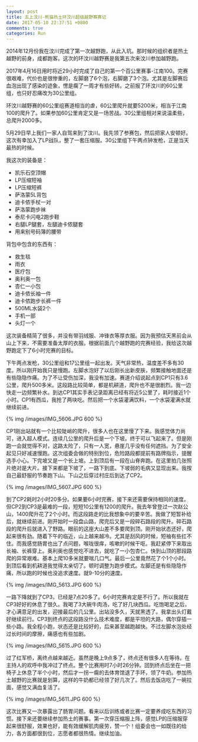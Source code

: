 ```yaml
---
layout: post
title: 五上汶川-熊猫热土环汶川超级越野赛赛记
date: 2017-05-10 22:37:51 +0800
comments: true
categories: Run
---
```


2014年12月份我在汶川完成了第一次越野跑，从此入坑。那时候的组织者是热土越野的前身，成都跑客。这次的环汶川越野赛是我第五次来汶川参加越野跑。

<!-- more -->

2017年4月16日用时将近29小时完成了自己的第一个百公里赛事-江南100。完赛很艰难，代价也是很惨重的，左脚磨了6个泡，右脚磨了3个泡。尤其是左脚赛后血泡出现了感染的迹象，愣是瘸了一周才有些好转。之前报了环汶川的60公里组，也只好忍痛改为30公里组。

环汶川越野赛的60公里组赛道相当的虐，60公里爬升就要5200米，相当于江南100的爬升了。如果参加60公里肯定又是一场苦战。30公里组相对来说温柔些，总爬升2000多。

5月29日早上我们一家人自驾来到了汶川。我先领了参赛包，然后把家人安顿好。这次有幸加入了LP战队，整了一套压缩服。30公里组下午两点钟发枪，正是当天最热的时候。

我这次的装备是：

* 凯乐石空顶帽
* LP压缩短袖
* LP压缩短裤
* 萨洛蒙5L背包
* 迪卡侬手杖一对
* 萨洛蒙跑步袜
* 泰尼卡闪电2跑步鞋
* 右腿LP腿套，左腿迪卡侬腿套
* 用来别号码簿的腰带

背包中包含的东西有：

* 救生毯
* 雨衣
* 医疗包
* 奥利奥一包
* 杏仁一小包
* 迪卡侬长袖一件
* 迪卡侬跑步长裤一件
* 500ML水袋2个
* 手机一部
* 头灯一个

这次装备精简了很多，并没有带羽绒服、冲锋衣等厚衣服。因为我预估天黑前会从山上下来，不需要准备太厚的衣服。根据前面几个越野跑的完赛经验，我给这次越野跑定下了6小时完赛的目标。

下午两点发枪，30公里组和17公里组一起出发。天气非常热，温度差不多有30度。所以刚开始我只是慢跑。左脚水泡好了以后刚长出新皮肤，频繁接触地面还是有些隐隐作痛。为了不让受伤加深，我没有加速。赛道介绍说起点到CP1只有3.6公里，爬升500多米。这段路比较简单，都是机耕道，爬升也不是很剧烈。我一边快走一边频繁补水。到达CP1其实手表记录距离已经有将近5公里了，耗时接近1个小时。CP1有西瓜，我抢了两块吃。然后把一个水袋灌满饮料，一个水袋灌满水就继续前进。

{% img /images/IMG_5606.JPG 600 %}

CP1刚出站就有一个比较陡峭的爬升，很多人也在这里慢了下来。我感觉体力尚可，进入超人模式。连续几公里的爬升后是一个下坡。终于可以飞起来了。但是刚跑一会就觉得不对，这路太险了，只有一人宽，悬崖几乎没有任何遮挡。为了安全起见只好减速慢跑。这次组委会做的特别到位，危险路段都提前有路牌指示，提醒选手小心。下完坡又是一个长上坡。上到顶后有一段在山脊奔跑。在这里拍几张照片绝对是大片。接下来都是下坡了，一路下到底。下坡弱的毛病又显现出来。我按自己最舒服的节奏跑下山。下山之后穿过村庄后到达了CP2。

{% img /images/IMG_5607.JPG 600 %}

 到了CP2耗时2小时20多分。如果要6小时完赛，接下来还需要保持相同的速度。但CP2到CP3是最难的一段，短短10公里有1200的爬升。我去年曾登过一次赵公山，1400爬升花了2个小时。而这段路走的比我想象中的要辛苦。我做了短暂补给后，就继续前进。刚开始时一段盘山路，爬完后又是一段碎石路段的爬升。碎石路段的爬升后就进入了野路。眼前的这座大山差不多要爬到顶。刚开始状态还好，爬起来很有劲。随着下午的临近，山上越来越冷。尤其是刮风的时候，短袖有些扛不住。而我感觉肠胃也出了点问题，喉咙很痒，咳嗽的时候干呕。我赶紧停下来取出长袖、长裤穿上。奥利奥也感觉吃不进去，就吃了一小包杏仁。快到山顶的那段路爬的异常艰难。基本上爬10多米就要喘几口气。最后一公里竟然花了个1个小时。到顶后看到机耕道我觉得太亲切了。顿时调整为跑步模式。左脚还是有些隐隐作痛，所以跑的时候也没追求速度。就9-10分的速度。

{% img /images/IMG_5613.JPG 600 %}

一路下降就到了CP3，已经是7点20多了。6小时完赛肯定是不行了。所以我就在CP3好好的休息了很久。我喝了3大碗牛肉汤，吃了好几块西瓜。吃饱喝足之后，才心满意足的出发，迎接最后的几公里。出站没多久，天就黑透了。我拿出头灯戴好继续前行。CP3到终点的这段路没什么技术难度，都是平坦的大路，偶尔穿插一些小路。我全程小跑，状态还是比较好的，后来甚至越跑越快。不过左脚水泡处经过长时间的摩擦，痛感也有些加剧。

{% img /images/IMG_5615.JPG 600 %}

过了红军桥，离终点越来越近。虽然是晚上9点多了，终点还有很多人在等待。在主持人的欢呼中我冲过了终点。整个比赛用时7小时26分钟。回到终点后坐在一把椅子上休息了半个小时，然后才一拐一瘸的去体育馆退了手环，领了牛奶。参加热土越野的比赛就是划算，这样的牛奶都已经领了好几次了。然后去饭店吃了一碗拉面，感觉又满血复活了。

{% img /images/IMG_5611.JPG 600 %}

这次比赛又一次暴露出了肠胃问题。看来以后训练或者比赛一定要养成吃东西的习惯。接下来还要继续参加热土的赛事。第一次穿压缩服上阵，感觉LP的压缩服穿起来很舒服，效果也好，能有效缓解肌肉疲劳，赞一个！组委会也一如既往的给力，各方面都很到位，志愿者都很热情。继续加油。

